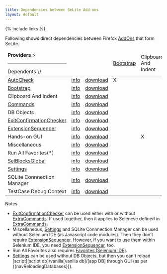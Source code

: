 ```yaml
---
title: Dependencies between SeLite Add-ons
layout: default
---
```

{% include links %}

Following shows direct dependencies between Firefox [AddOns](AddOns) that form SeLite.

<!-- Keep the following table sorted alphabetically.-->
<table><thead>
<tr><td><strong>Providers</strong> &gt;<hr/>Dependents \/</td><td>&#160;</td><td>&#160;</td><td> <a href="BootstrapLoader">Bootstrap</a></td><td> Clipboard And Indent</td><td><a href="ExtraCommands">Commands</a></td><td>DB Objects</td><td><a href="ExtensionSequencer">ExtensionSequencer</a></td><td>Miscellaneous</td><td><a href="SelBlocksGlobal">SelBlocksGlobal</a></td><td><a href="Settings">Settings</a></td><td>SQLite<br/>Connection<br/>Manager</td><td>TestCase<br>Debug<br>Context</td></tr>
</thead>
<tbody>
<tr><td> <a href="AutoCheck">AutoCheck</a> </td><td> <a href='https://addons.mozilla.org/en-US/firefox/addon/selite-auto-check/'>info</a> </td><td> <a href='https://addons.mozilla.org/en-US/firefox/addon/selite-auto-check/versions/'>download</a>                        </td><td>  X        </td><td>            </td><td>            </td><td>            </td><td> X                      </td><td> X             </td><td>                  </td><td> X               </td><td>                                 </td><td> X                             </td></tr>
<tr><td> <a href="BootstrapLoader">Bootstrap</a> </td><td> <a href='https://addons.mozilla.org/en-US/firefox/addon/selite-bootstrap/'>info</a> </td><td> <a href='https://addons.mozilla.org/en-US/firefox/addon/SeLite-Bootstrap/versions/'>download</a>                      </td><td>           </td><td>            </td><td>            </td><td>            </td><td> X                      </td><td> X             </td><td>  X               </td><td> X               </td><td>                                 </td><td>                               </td></tr>
<tr><td> Clipboard And Indent     </td><td> <a href='https://addons.mozilla.org/en-US/firefox/addon/selite-clipboard-and-indent/'>info</a> </td><td> <a href='https://addons.mozilla.org/en-US/firefox/addon/selite-clipboard-and-indent/versions'>download</a> </td><td>           </td><td>            </td><td>            </td><td>            </td><td> X                      </td><td>               </td><td>                  </td><td>                 </td><td>                                 </td><td>                               </td></tr>
<tr><td> <a href='ExtraCommands'>Commands</a> </td><td> <a href='https://addons.mozilla.org/en-US/firefox/addon/selite-commands/'>info</a> </td><td> <a href='https://addons.mozilla.org/en-US/firefox/addon/selite-commands/versions/'>download</a>                       </td><td>           </td><td>            </td><td>            </td><td>            </td><td> X                      </td><td> X             </td><td>                  </td><td> X               </td><td>                                 </td><td>                               </td></tr>
<tr><td> DB Objects </td><td> <a href='https://addons.mozilla.org/en-US/firefox/addon/selite-db-objects/'>info</a> </td><td> <a href='https://addons.mozilla.org/en-US/firefox/addon/selite-db-objects/versions/'>download</a>                       </td><td>            </td><td>           </td><td> X          </td><td>            </td><td> X                      </td><td> X             </td><td>                  </td><td>                 </td><td>    X                            </td><td>                               </td></tr>
<tr><td> <a href="ExitConfirmationChecker">ExitConfirmationChecker</a> </td><td> <a href='https://addons.mozilla.org/en-US/firefox/addon/selite-exit-confirmation-check/'>info</a> </td><td> <a href='https://addons.mozilla.org/en-US/firefox/addon/selite-exit-confirmation-check/versions'>download</a>          </td><td>            </td><td>           </td><td> X(*)     </td><td>            </td><td> X                      </td><td>               </td><td>                  </td><td> X               </td><td>                                 </td><td>     X                         </td></tr>
<tr><td> <a href="ExtensionSequencer">ExtensionSequencer</a> </td><td> <a href='https://addons.mozilla.org/en-US/firefox/addon/selite-extension-sequencer/'>info</a> </td><td> <a href='https://addons.mozilla.org/en-US/firefox/addon/selite-extension-sequencer/versions/'>download</a>               </td><td>            </td><td>           </td><td>            </td><td>            </td><td>                        </td><td>               </td><td>                  </td><td>                 </td><td>                                 </td><td>                               </td></tr>
<tr><td> Hands-on GUI       </td><td> <a href='https://addons.mozilla.org/en-US/firefox/addon/selite-hands-on-gui/'>info</a>         </td><td> <a href='https://addons.mozilla.org/en-US/firefox/addon/selite-hands-on-gui/versions/'>download</a>                           </td><td>           </td><td> X         </td><td>            </td><td>            </td><td> X                      </td><td> X             </td><td>                  </td><td>                 </td><td>                                 </td><td>                               </td></tr>
<tr><td> Miscellaneous </td><td> <a href='https://addons.mozilla.org/en-US/firefox/addon/selite-miscellaneous/'>info</a> </td><td> <a href='https://addons.mozilla.org/en-US/firefox/addon/selite-miscellaneous/versions/'>download</a>                    </td><td>            </td><td>           </td><td>            </td><td>            </td><td> X(*)                 </td><td>               </td><td>                  </td><td>                 </td><td>                                 </td><td>                               </td></tr>
<tr><td> Run All Favorites(*) </td><td> <a href='https://addons.mozilla.org/en-US/firefox/addon/selite-run-all-favorites/'>info</a> </td><td> <a href='https://addons.mozilla.org/en-US/firefox/addon/selite-run-all-favorites/versions/'>download</a>           </td><td>            </td><td>           </td><td>            </td><td>            </td><td> X                      </td><td>               </td><td>                  </td><td>                 </td><td>                                 </td><td>                               </td></tr>
<tr><td> <a href="SelBlocksGlobal">SelBlocksGlobal</a> </td><td> <a href='https://addons.mozilla.org/en-US/firefox/addon/selite-selblocks-global/'>info</a> </td><td> <a href='https://addons.mozilla.org/en-US/firefox/addon/SeLite-SelBlocks-Global/versions/'>download</a>                  </td><td>            </td><td>           </td><td>            </td><td>            </td><td> X                      </td><td> X             </td><td>                  </td><td>                 </td><td>                                 </td><td>     X                         </td></tr>
<tr><td> <a href='Settings'>Settings</a> </td><td> <a href='https://addons.mozilla.org/en-US/firefox/addon/selite-settings/'>info</a> </td><td> <a href='https://addons.mozilla.org/en-US/firefox/addon/selite-settings/versions/'>download</a>                      </td><td>           </td><td>            </td><td>            </td><td> X(*)     </td><td> X(*)                 </td><td> X             </td><td>                  </td><td>                 </td><td>                                 </td><td>                               </td></tr>
<tr><td> SQLite Connnection Manager </td><td> <a href='https://addons.mozilla.org/en-US/firefox/addon/selite-sqlite-connection-mg/'>info</a> </td><td> <a href='https://addons.mozilla.org/en-US/firefox/addon/SeLite-SQLite-Connection-Mg/versions/'>download</a>       </td><td>            </td><td>           </td><td>            </td><td>            </td><td> X(*)                 </td><td>               </td><td>                  </td><td>                 </td><td>                                 </td><td>                               </td></tr>
<tr><td> TestCase Debug Context </td><td> <a href='https://addons.mozilla.org/en-US/firefox/addon/selite-testcase-debug-conte/'>info</a> </td><td> <a href='https://addons.mozilla.org/en-US/firefox/addon/SeLite-TestCase-Debug-Conte/versions/'>download</a>          </td><td>           </td><td>            </td><td>            </td><td>            </td><td> X                      </td><td>               </td><td>                  </td><td>                 </td><td>                                 </td><td>                               </td></tr>
</tbody></table>

Notes

* [ExitConfirmationChecker](ExitConfirmationChecker) can be used either with or without [ExtraCommands](ExtraCommands). If used together, then it applies to Selenese defined in [ExtraCommands](ExtraCommands).
* Miscellaneous, [Settings](Settings) and SQLite Connnection Manager can be used without Selenium IDE (as Javascript code modules). Then they don't require [ExtensionSequencer](ExtensionSequencer). However, if you want to use them within Selenium IDE, you need [ExtensionSequencer](ExtensionSequencer), too.
* Run All Favorites also requires [Favorites (Selenium IDE)](https://addons.mozilla.org/en-US/firefox/addon/favorites-selenium-ide/).
* [Settings](Settings) can be used without DB Objects, but then you can't reload [script][script db]/vanilla[vanilla db]/[app DB] through GUI (as per {{navReloadingDatabases}}).
